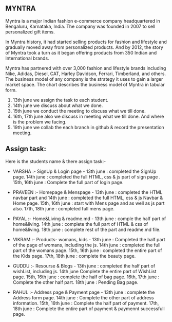 ## MYNTRA ##

Myntra is a major Indian fashion e-commerce company headquartered in Bengaluru, Karnataka, India. The company was founded in 2007 to sell personalized gift items.

In Myntra history, it had started selling products for fashion and lifestyle and gradually moved away from personalized products. And by 2012, the story of Myntra took a turn as it began offering products from 350 Indian and International brands.

Myntra has partnered with over 3,000 fashion and lifestyle brands including Nike, Adidas, Diesel, CAT, Harley Davidson, Ferrari, Timberland, and others. The business model of any company is the strategy it uses to gain a larger market space. The chart describes the business model of Myntra in tabular form.



1. 13th june we assign the task to each student.
2. 14th june we discuss about what we done. 
3. 15th june we conduct the meeting to discuss what we till done.
4. 16th, 17th june also we discuss in meeting what we till done. And where is the problem we facing.
5. 19th june we collab the each branch in github & record the presentation meeting.



## Assign task:
Here is the students name & there assign task:-

- VARSHA :- SignUp & Login page -
                              13th june : completed the SignUp page. 
                              14th june : completed the full HTML, css & js part of sign page .
                              15th, 16th june : Complete the full part of login page.
                             
        
- PRAVEEN :- Homepage & Menspage - 
                              13th june : completed the HTML navbar part and 
                              14th june : completed the full HTML, css & js Navbar & Home page.
                              15th, 16th june : start with Mens page and as well as js part also.
                              17th, 18th june : completed full mens page.

- PAYAL :- Home&Living & readme.md -
                              13th june : comple the half part of home&living.
                              14th june : complete the full part of  HTML & css of home&living.
                              18th june : complete rest of the part and readme.md file.

- VIKRAM :- Products- womans, kids - 
                              13th june : Completed the half part of the page of womans, including the js.
                              14th june : completed the full part of the womans page.
                              15th, 16th june : completed the entire part of the Kids page.
                              17th, 18th june : complete the beauty page.

- GUDDU :- Resourse & Blogs -
                            13th june :  completed the half part of wishList, including js.
                            14th june Complete the entire part of WishList page.
                            15th, 16th june : complete the half of bag page.
                            16th, 17th june : Complete the other half part.
                            18th june : Pending Bag page.
                                    
- RAHUL :- Address page & Payment page - 
                                        13th june : complete the Address form page.
                                        14th june : Complete the other part of address information.
                                        15th, 16th june : Complete the half part of payment.
                                        17th, 18th june : Complete the entire part of payment & paymennt successfull page.
